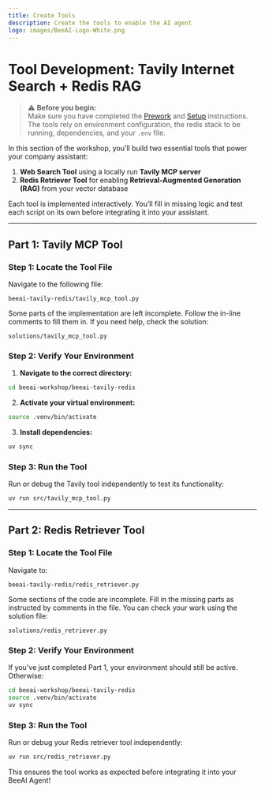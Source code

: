 ```yaml
---
title: Create Tools
description: Create the tools to enable the AI agent
logo: images/BeeAI-Logo-White.png
---
```



# Tool Development: Tavily Internet Search + Redis RAG

> ⚠️ **Before you begin:**  
> Make sure you have completed the [Prework](../pre-work/README.md) and [Setup](../setup/README.md) instructions.  
> The tools rely on environment configuration, the redis stack to be running, dependencies, and your `.env` file.

In this section of the workshop, you'll build two essential tools that power your company assistant:

1. **Web Search Tool** using a locally run **Tavily MCP server**
2. **Redis Retriever Tool** for enabling **Retrieval-Augmented Generation (RAG)** from your vector database

Each tool is implemented interactively. You’ll fill in missing logic and test each script on its own before integrating it into your assistant.

---

## Part 1: Tavily MCP Tool

### Step 1: Locate the Tool File

Navigate to the following file:

```text
beeai-tavily-redis/tavily_mcp_tool.py
```

Some parts of the implementation are left incomplete. Follow the in-line comments to fill them in. If you need help, check the solution:

```text
solutions/tavily_mcp_tool.py
```

### Step 2: Verify Your Environment

1. **Navigate to the correct directory:**

```bash
cd beeai-workshop/beeai-tavily-redis
```

2. **Activate your virtual environment:**

```bash
source .venv/bin/activate
```

3. **Install dependencies:**

```bash
uv sync
```

### Step 3: Run the Tool

Run or debug the Tavily tool independently to test its functionality:

```bash
uv run src/tavily_mcp_tool.py
```

---

## Part 2: Redis Retriever Tool

### Step 1: Locate the Tool File

Navigate to:

```text
beeai-tavily-redis/redis_retriever.py
```

Some sections of the code are incomplete. Fill in the missing parts as instructed by comments in the file. You can check your work using the solution file:

```text
solutions/redis_retriever.py
```

### Step 2: Verify Your Environment

If you've just completed Part 1, your environment should still be active. Otherwise:

```bash
cd beeai-workshop/beeai-tavily-redis
source .venv/bin/activate
uv sync
```

### Step 3: Run the Tool

Run or debug your Redis retriever tool independently:

```bash
uv run src/redis_retriever.py
```

This ensures the tool works as expected before integrating it into your BeeAI Agent!

